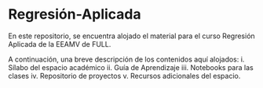 # Regresión-Aplicada
En este repositorio, se encuentra alojado el material para el curso Regresión Aplicada de la EEAMV de FULL.

A continuación, una breve descripción de los contenidos aquí alojados: 
i. Sílabo del espacio académico
ii. Guía de Aprendizaje
iii. Notebooks para las clases
iv. Repositorio de proyectos
v. Recursos adicionales del espacio. 

